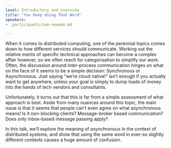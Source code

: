 ```yaml
---
level: Introductory and overview
title: "You Keep Using That Word"
speakers:
- _participants/sam-newman.md

---
```

When it comes to distributed computing, one of the perennial topics comes down to how different services should communicate. Working out the relative merits of specific technical approaches can become a complex affair however, so we often reach for categorisation to simplify our work. Often, the discussion around inter-process communication hinges on what on the face of it seems to be a simple decision: Synchronous or Asynchronous. Just saying “we’re cloud native!” isn’t enough if you actually want to get anywhere, unless your goal is simply to dump loads of money into the hands of tech vendors and consultants.

Unfortunately, it turns out that this is far from a simple assessment of what approach is best. Aside from many nuances around this topic, the main issue is that it seems that people can’t even agree on what asynchronous means! Is it non-blocking clients? Message-broker based communication? Does only inbox-based message passing apply?

In this talk, we’ll explore the meaning of asynchronous in the context of distributed systems, and show that using the same word in ever-so slightly different contexts causes a huge amount of confusion.

